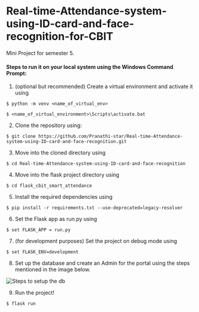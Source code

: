 # Real-time-Attendance-system-using-ID-card-and-face-recognition-for-CBIT
Mini Project for semester 5.

#### Steps to run it on your local system using the Windows Command Prompt:

1. (optional but recommended) Create a virtual environment and activate it using 

```
$ python -m venv <name_of_virtual_env>

$ <name_of_virtual_environment>\Scripts\activate.bat
```
2. Clone the repository using:

```
$ git clone https://github.com/Pranathi-star/Real-time-Attendance-system-using-ID-card-and-face-recognition.git
```

3. Move into the cloned directory using 

```
$ cd Real-time-Attendance-system-using-ID-card-and-face-recognition
```

4. Move into the flask project directory using 

```
$ cd flask_cbit_smart_attendance
```

5. Install the required dependencies using

```
$ pip install -r requirements.txt --use-deprecated=legacy-resolver
```

6. Set the Flask app as run.py using

```
$ set FLASK_APP = run.py
```

7. (for development purposes) Set the project on debug mode using

```
$ set FLASK_ENV=development
```
8. Set up the database and create an Admin for the portal using the steps mentioned in the image below.

![Steps to setup the db](https://drive.google.com/file/d/1x5OatE8K8rGUbeAkwu2er-Oq8cEUBTUL/view?usp=sharing)

9. Run the project!
```
$ flask run
```
